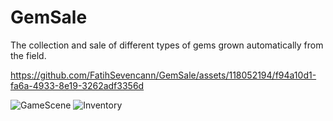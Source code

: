 # GemSale
 The collection and sale of different types of gems grown automatically from the field.

 


https://github.com/FatihSevencann/GemSale/assets/118052194/f94a10d1-fa6a-4933-8e19-3262adf3356d

![GameScene](https://github.com/FatihSevencann/GemSale/assets/118052194/b8e99230-524b-4661-86e2-56b657cf6142)
![Inventory](https://github.com/FatihSevencann/GemSale/assets/118052194/0bf390f0-e28c-4065-86ec-6e7f78cdacf6)
